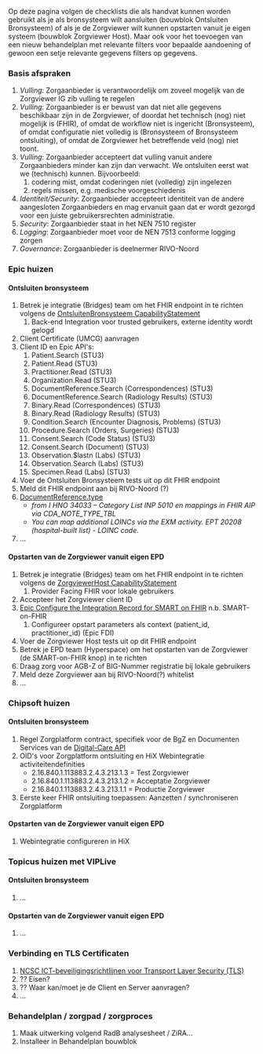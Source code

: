 
Op deze pagina volgen de checklists die als handvat kunnen worden gebruikt als je als bronsysteem wilt aansluiten (bouwblok Ontsluiten Bronsysteem) of als je de Zorgviewer wilt kunnen opstarten vanuit je eigen systeem (bouwblok Zorgviewer Host).
Maar ook voor het toevoegen van een nieuw behandelplan met relevante filters voor bepaalde aandoening of gewoon een setje relevante gegevens filters op gegevens.

### Basis afspraken

1. *Vulling*: Zorgaanbieder is verantwoordelijk om zoveel mogelijk van de Zorgviewer IG zib vulling te regelen
1. *Vulling*: Zorgaanbieder is er bewust van dat niet alle gegevens beschikbaar zijn in de Zorgviewer, of doordat het technisch (nog) niet mogelijk is (FHIR), of omdat de workflow niet is ingericht (Bronsysteem), of omdat configuratie niet volledig is (Bronsysteem of Bronsysteem ontsluiting), of omdat de Zorgviewer het betreffende veld (nog) niet toont.
1. *Vulling*: Zorgaanbieder accepteert dat vulling vanuit andere Zorgaanbieders minder kan zijn dan verwacht. We ontsluiten eerst wat we (technisch) kunnen. Bijvoorbeeld:
    1. codering mist, omdat coderingen niet (volledig) zijn ingelezen 
    1. regels missen, e.g. medische voorgeschiedenis
1. *Identiteit/Security*: Zorgaanbieder accepteert identiteit van de andere aangesloten Zorgaanbieders en mag ervanuit gaan dat er wordt gezorgd voor een juiste gebruikersrechten administratie.
1. *Security*: Zorgaanbieder staat in het NEN 7510 register
1. *Logging*: Zorgaanbieder moet voor de NEN 7513 conforme logging zorgen
1. *Governance*: Zorgaanbieder is deelnermer RIVO-Noord

### Epic huizen

#### Ontsluiten bronsysteem

1. Betrek je integratie (Bridges) team om het FHIR endpoint in te richten volgens de [OntsluitenBronsysteem CapabilityStatement](CapabilityStatement-OntsluitenBronsysteem.html)
    1. Back-end Integration voor trusted gebruikers, externe identity wordt gelogd
1. Client Certificate (UMCG) aanvragen
1. Client ID en Epic API's:
    1. Patient.Search (STU3)
    1. Patient.Read (STU3)
    1. Practitioner.Read (STU3)
    1. Organization.Read (STU3)
    1. DocumentReference.Search (Correspondences) (STU3)
    1. DocumentReference.Search (Radiology Results) (STU3)
    1. Binary.Read (Correspondences) (STU3)
    1. Binary.Read (Radiology Results) (STU3)
    1. Condition.Search (Encounter Diagnosis, Problems) (STU3)
    1. Procedure.Search (Orders, Surgeries) (STU3)
    1. Consent.Search (Code Status) (STU3)
    1. Consent.Search (Document) (STU3)
    1. Observation.$lastn (Labs) (STU3)
    1. Observation.Search (Labs) (STU3)
    1. Specimen.Read (Labs) (STU3)
1. Voer de Ontsluiten Bronsysteem tests uit op dit FHIR endpoint
1. Meld dit FHIR endpoint aan bij RIVO-Noord (?)
1. [DocumentReference.type](StructureDefinition-DocumentReference.html)
    * *from I HNO 34033 – Category List INP 5010 en mappings in FHIR AIP via CDA_NOTE_TYPE_TBL*
    * *You can map additional LOINCs via the EXM activity. EPT 20208 (hospital-built list) - LOINC code.*
1. ...

#### Opstarten van de Zorgviewer vanuit eigen EPD

1. Betrek je integratie (Bridges) team om het FHIR endpoint in te richten volgens de [ZorgviewerHost CapabilityStatement](CapabilityStatement-ZorgviewerHost.html)
    1. Provider Facing FHIR voor lokale gebruikers
1. Accepteer het Zorgviewer client ID
1. [Epic Configure the Integration Record for SMART on FHIR](https://galaxy.epic.com/Redirect.aspx?DocumentID=100015309&PrefDocID=98566) n.b. SMART-on-FHIR
    1. Configureer opstart parameters als context (patient_id, practitioner_id) (Epic FDI)
1. Voer de Zorgviewer Host tests uit op dit FHIR endpoint
1. Betrek je EPD team (Hyperspace) om het opstarten van de Zorgviewer (de SMART-on-FHIR knop) in te richten
1. Draag zorg voor AGB-Z of BIG-Nummer registratie bij lokale gebruikers
1. Meld deze Zorgviewer aan bij RIVO-Noord(?) whitelist
1. ...

### Chipsoft huizen

#### Ontsluiten bronsysteem 

1. Regel Zorgplatform contract, specifiek voor de BgZ en Documenten Services van de [Digital-Care API](https://developer.zorgplatform.online/digital-care)
1. OID's voor Zorgplatform ontsluiting en HiX Webintegratie activiteitendefinities
    * 2.16.840.1.113883.2.4.3.213.1.3 = Test Zorgviewer
    * 2.16.840.1.113883.2.4.3.213.1.2 = Acceptatie Zorgviewer
    * 2.16.840.1.113883.2.4.3.213.1.1 = Productie Zorgviewer
1. Eerste keer FHIR ontsluiting toepassen: Aanzetten / synchroniseren Zorgplatform

#### Opstarten van de Zorgviewer vanuit eigen EPD

1. Webintegratie configureren in HiX

### Topicus huizen met VIPLive

#### Ontsluiten bronsysteem 
1. ...

#### Opstarten van de Zorgviewer vanuit eigen EPD
1. ...

### Verbinding en TLS Certificaten

1. [NCSC ICT-beveiligingsrichtlijnen voor Transport Layer Security (TLS)](https://www.ncsc.nl/documenten/publicaties/2021/januari/19/ict-beveiligingsrichtlijnen-voor-transport-layer-security-2.1)
1. ?? Eisen?
1. ?? Waar kan/moet je de Client en Server aanvragen?
1. ...

### Behandelplan / zorgpad / zorgproces

1. Maak uitwerking volgend RadB analysesheet / ZiRA...
1. Installeer in Behandelplan bouwblok
